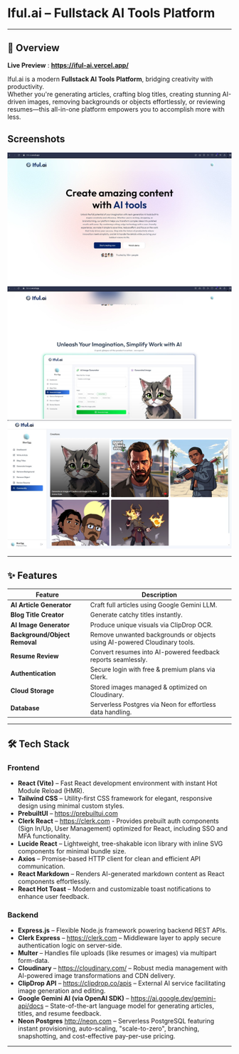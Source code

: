 # Iful.ai – Fullstack AI Tools Platform

---

## 📖 Overview

**Live Preview** : **https://iful-ai.vercel.app/**

Iful.ai is a modern **Fullstack AI Tools Platform**, bridging creativity with productivity.  
Whether you're generating articles, crafting blog titles, creating stunning AI-driven images, removing backgrounds or objects effortlessly, or reviewing resumes—this all-in-one platform empowers you to accomplish more with less.

## Screenshots
![Dashboard Preview](ss-1.jpg)
![AI Tools Preview](ss-2.jpg)
![Resume Review Preview](ss-3.jpg)

---

## ✨ Features

| Feature                     | Description                                                                         |
|-----------------------------|-------------------------------------------------------------------------------------|
| **AI Article Generator**    | Craft full articles using Google Gemini LLM.                                        |
| **Blog Title Creator**      | Generate catchy titles instantly.                                                   |
| **AI Image Generator**      | Produce unique visuals via ClipDrop OCR.                                            |
| **Background/Object Removal** | Remove unwanted backgrounds or objects using AI-powered Cloudinary tools.         |
| **Resume Review**           | Convert resumes into AI-powered feedback reports seamlessly.                        |
| **Authentication**          | Secure login with free & premium plans via Clerk.                                  |
| **Cloud Storage**           | Stored images managed & optimized on Cloudinary.                                    |
| **Database**                | Serverless Postgres via Neon for effortless data handling.                          |

---

## 🛠 Tech Stack

### **Frontend**
- **React (Vite)** – Fast React development environment with instant Hot Module Reload (HMR).  
- **Tailwind CSS** – Utility-first CSS framework for elegant, responsive design using minimal custom styles.
- **PrebuiltUI** – https://prebuiltui.com
- **Clerk React** – https://clerk.com - Provides prebuilt auth components (Sign In/Up, User Management) optimized for React, including SSO and MFA functionality.  
- **Lucide React** – Lightweight, tree-shakable icon library with inline SVG components for minimal bundle size.  
- **Axios** – Promise-based HTTP client for clean and efficient API communication.  
- **React Markdown** – Renders AI-generated markdown content as React components effortlessly.  
- **React Hot Toast** – Modern and customizable toast notifications to enhance user feedback.  

### **Backend**
- **Express.js** – Flexible Node.js framework powering backend REST APIs.  
- **Clerk Express** – https://clerk.com – Middleware layer to apply secure authentication logic on server-side.  
- **Multer** – Handles file uploads (like resumes or images) via multipart form-data.  
- **Cloudinary** – https://cloudinary.com/ – Robust media management with AI-powered image transformations and CDN delivery.  
- **ClipDrop API** – https://clipdrop.co/apis – External AI service facilitating image generation and editing.  
- **Google Gemini AI (via OpenAI SDK)** – https://ai.google.dev/gemini-api/docs – State-of-the-art language model for generating articles, titles, and resume feedback.  
- **Neon Postgres** http://neon.com – Serverless PostgreSQL featuring instant provisioning, auto-scaling, "scale-to-zero", branching, snapshotting, and cost-effective pay-per-use pricing.  

---
